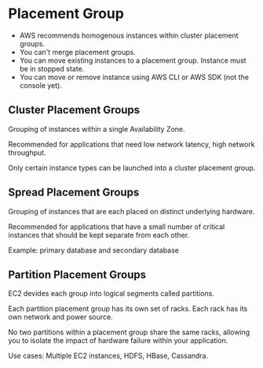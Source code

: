 # Placement Group

- AWS recommends homogenous instances within cluster placement groups.
- You can't merge placement groups.
- You can move existing instances to a placement group. Instance must be in stopped state.
- You can move or remove instance using AWS CLI or AWS SDK (not the console yet).


## Cluster Placement Groups

Grouping of instances within a single Availability Zone.

Recommended for applications that need low network latency, high network throughput.

Only certain instance types can be launched into a cluster placement group.


## Spread Placement Groups

Grouping of instances that are each placed on distinct underlying hardware.

Recommended for applications that have a small number of critical instances that should be kept separate from each other.

Example: primary database and secondary database


## Partition Placement Groups

EC2 devides each group into logical segments called partitions.

Each partition placement group has its own set of racks. Each rack has its own network and power source. 

No two partitions within a placement group share the same racks, allowing you to isolate the impact of hardware failure within your application.

Use cases: Multiple EC2 instances, HDFS, HBase, Cassandra.